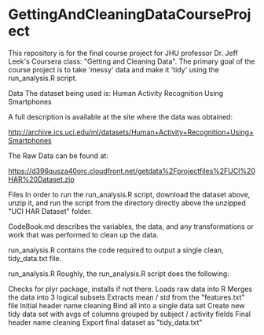 # GettingAndCleaningDataCourseProject
This repository is for the final course project for JHU professor Dr. Jeff Leek's Coursera class:
"Getting and Cleaning Data". The primary goal of the course project is to take 'messy' data and make it 'tidy' using the run_analysis.R script.

Data
The dataset being used is: Human Activity Recognition Using Smartphones

A full description is available at the site where the data was obtained:

http://archive.ics.uci.edu/ml/datasets/Human+Activity+Recognition+Using+Smartphones

The Raw Data can be found at:

https://d396qusza40orc.cloudfront.net/getdata%2Fprojectfiles%2FUCI%20HAR%20Dataset.zip

Files
In order to run the run_analysis.R script, download the dataset above, unzip it, and run the script from the directory directly above the unzipped "UCI HAR Dataset" folder.

CodeBook.md describes the variables, the data, and any transformations or work that was performed to clean up the data.

run_analysis.R contains the code required to output a single clean, tidy_data.txt file.

run_analysis.R
Roughly, the run_analysis.R script does the following:

Checks for plyr package, installs if not there.
Loads raw data into R
Merges the data into 3 logical subsets
Extracts mean / std from the "features.txt" file
Initial header name cleaning
Bind all into a single data set
Create new tidy data set with avgs of columns grouped by subject / activity fields
Final header name cleaning
Export final dataset as "tidy_data.txt"
